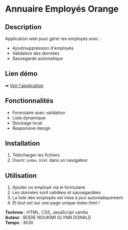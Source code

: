 # Annuaire Employés Orange

## Description
Application web pour gérer les employés avec :
- Ajout/suppression d'employés
- Validation des données
- Sauvegarde automatique

## Lien démo
➡ [Voir l'application](http://osctestpratique.bridge-forms.com/)

## Fonctionnalités
- Formulaire avec validation
- Liste dynamique
- Stockage local
- Responsive design

## Installation
1. Télécharger les fichiers
2. Ouvrir `index.html` dans un navigateur

## Utilisation
1. Ajouter un employé via le formulaire
2. Les données sont validées et sauvegardées
3. La liste des employés est mise à jour automatiquement
4. Et tout est sur une page unique index.html !

**Technos** : HTML, CSS, JavaScript vanilla  
**Auteur** : BODIE NOUKIMI GLYNN DONALD  
**Temps** : 3h30